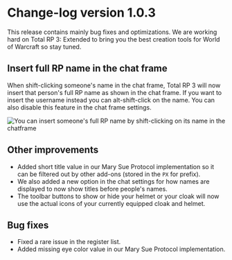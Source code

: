 # Change-log version 1.0.3

This release contains mainly bug fixes and optimizations. We are working hard on Total RP 3: Extended to bring you the best creation tools for World of Warcraft so stay tuned.

## Insert full RP name in the chat frame

When shift-clicking someone's name in the chat frame, Total RP 3 will now insert that person's full RP name as shown in the chat frame. If you want to insert the username instead you can alt-shift-click on the name. You can also disable this feature in the chat frame settings.

![You can insert someone's full RP name by shift-clicking on its name in the chatframe](https://totalrp3.info/documentation/changelogs/1.0.3_inserting_full_name.gif)

## Other improvements

* Added short title value in our Mary Sue Protocol implementation so it can be filtered out by other add-ons (stored in the `PX` for prefix).
* We also added a new option in the chat settings for how names are displayed to now show titles before people's names.
* The toolbar buttons to show or hide your helmet or your cloak will now use the actual icons of your currently equipped cloak and helmet.

## Bug fixes

* Fixed a rare issue in the register list.
* Added missing eye color value in our Mary Sue Protocol implementation.